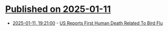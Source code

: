 # [Published on 2025-01-11](index.md)

* [2025-01-11, 19:21:00](https://soylentnews.org/article.pl?sid=25/01/10/1554200&from=rss) - [US Reports First Human Death Related To Bird Flu](https://soylentnews.org/article.pl?sid=25/01/10/1554200&from=rss)
